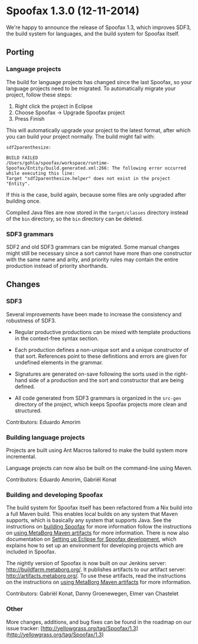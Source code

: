 # Spoofax 1.3.0 (12-11-2014)

We're happy to announce the release of Spoofax 1.3, which improves SDF3, the build system for languages, and the build system for Spoofax itself.

## Porting

### Language projects

The build for language projects has changed since the last Spoofax, so your language projects need to be migrated. To automatically migrate your project, follow these steps:

1. Right click the project in Eclipse
2. Choose Spoofax -> Upgrade Spoofax project
3. Press Finish

This will automatically upgrade your project to the latest format, after which you can build your project normally. The build might fail with:

```
sdf2parenthesize:

BUILD FAILED
/Users/gohla/spoofax/workspace/runtime-Spoofax/Entity/build.generated.xml:266: The following error occurred while executing this line:
Target "sdf2parenthesize.helper" does not exist in the project "Entity".
```

If this is the case, build again, because some files are only upgraded after building once.

Compiled Java files are now stored in the `target/classes` directory instead of the `bin` directory, so the `bin` directory can be deleted.

### SDF3 grammars

SDF2 and old SDF3 grammars can be migrated. Some manual changes might still be necessary since a sort cannot have more than one constructor with the same name and arity, and priority rules may contain the entire production instead of priority shorthands.

## Changes

### SDF3

Several improvements have been made to increase the consistency and robustness of SDF3.

- Regular productive productions can be mixed with template productions in the context-free syntax section.

- Each production defines a non-unique sort and a unique constructor of that sort. References point to these definitions and errors are given for undefined elements in the grammar.

- Signatures are generated on-save following the sorts used in the right-hand side of a production and the sort and constructor that are being defined.

- All code generated from SDF3 grammars is organized in the `src-gen` directory of the project, which keeps Spoofax projects more clean and structured.


Contributors: Eduardo Amorim

### Building language projects

Projects are built using Ant Macros tailored to make the build system more incremental.

Language projects can now also be built on the command-line using Maven.


Contributors: Eduardo Amorim, Gabriël Konat

### Building and developing Spoofax

The build system for Spoofax itself has been refactored from a Nix build into a full Maven build. This enables local builds on any system that Maven supports, which is basically any system that supports Java. See the instructions on [building Spoofax](../../howtos/development/building.md) for more information follow the instructions on [using MetaBorg Maven artifacts](../../howtos/development/maven.md) for more information.
There is now also documentation on [Setting up Eclipse for Spoofax development](../../howtos/development/developing.md), which explains how to set up an environment for developing projects which are included in Spoofax.

The nightly version of Spoofax is now built on our Jenkins server: <http://buildfarm.metaborg.org/>. It publishes artifacts to our artifact server: <http://artifacts.metaborg.org/>. To use these artifacts, read the instructions on the instructions on [using MetaBorg Maven artifacts](../../howtos/development/maven.md) for more information.


Contributors: Gabriël Konat, Danny Groenewegen, Elmer van Chastelet

### Other

More changes, additions, and bug fixes can be found in the roadmap on our issue tracker: [http://yellowgrass.org/tag/Spoofax/1.3](http://yellowgrass.org/tag/Spoofax/1.3)
